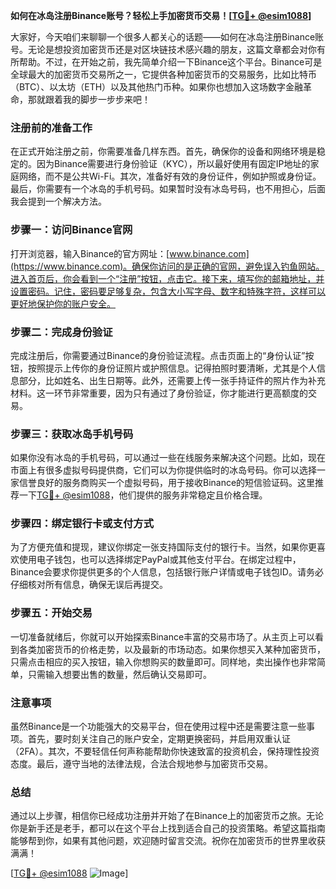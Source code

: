 **如何在冰岛注册Binance账号？轻松上手加密货币交易！[[TG💪+ @esim1088](https://t.me/s/esim1088)]**

大家好，今天咱们来聊聊一个很多人都关心的话题——如何在冰岛注册Binance账号。无论是想投资加密货币还是对区块链技术感兴趣的朋友，这篇文章都会对你有所帮助。不过，在开始之前，我先简单介绍一下Binance这个平台。Binance可是全球最大的加密货币交易所之一，它提供各种加密货币的交易服务，比如比特币（BTC）、以太坊（ETH）以及其他热门币种。如果你也想加入这场数字金融革命，那就跟着我的脚步一步步来吧！

### 注册前的准备工作

在正式开始注册之前，你需要准备几样东西。首先，确保你的设备和网络环境是稳定的。因为Binance需要进行身份验证（KYC），所以最好使用有固定IP地址的家庭网络，而不是公共Wi-Fi。其次，准备好有效的身份证件，例如护照或身份证。最后，你需要有一个冰岛的手机号码。如果暂时没有冰岛号码，也不用担心，后面我会提到一个解决方法。

### 步骤一：访问Binance官网

打开浏览器，输入Binance的官方网址：[www.binance.com](https://www.binance.com)。确保你访问的是正确的官网，避免误入钓鱼网站。进入首页后，你会看到一个“注册”按钮，点击它。接下来，填写你的邮箱地址，并设置密码。记住，密码要足够复杂，包含大小写字母、数字和特殊字符，这样可以更好地保护你的账户安全。

### 步骤二：完成身份验证

完成注册后，你需要通过Binance的身份验证流程。点击页面上的“身份认证”按钮，按照提示上传你的身份证照片或护照信息。记得拍照时要清晰，尤其是个人信息部分，比如姓名、出生日期等。此外，还需要上传一张手持证件的照片作为补充材料。这一环节非常重要，因为只有通过了身份验证，你才能进行更高额度的交易。

### 步骤三：获取冰岛手机号码

如果你没有冰岛的手机号码，可以通过一些在线服务来解决这个问题。比如，现在市面上有很多虚拟号码提供商，它们可以为你提供临时的冰岛号码。你可以选择一家信誉良好的服务商购买一个虚拟号码，用于接收Binance的短信验证码。这里推荐一下[TG💪+ @esim1088](https://t.me/s/esim1088)，他们提供的服务非常稳定且价格合理。

### 步骤四：绑定银行卡或支付方式

为了方便充值和提现，建议你绑定一张支持国际支付的银行卡。当然，如果你更喜欢使用电子钱包，也可以选择绑定PayPal或其他支付平台。在绑定过程中，Binance会要求你提供更多的个人信息，包括银行账户详情或电子钱包ID。请务必仔细核对所有信息，确保无误后再提交。

### 步骤五：开始交易

一切准备就绪后，你就可以开始探索Binance丰富的交易市场了。从主页上可以看到各类加密货币的价格走势，以及最新的市场动态。如果你想买入某种加密货币，只需点击相应的买入按钮，输入你想购买的数量即可。同样地，卖出操作也非常简单，只需输入想要出售的数量，然后确认交易即可。

### 注意事项

虽然Binance是一个功能强大的交易平台，但在使用过程中还是需要注意一些事项。首先，要时刻关注自己的账户安全，定期更换密码，并启用双重认证（2FA）。其次，不要轻信任何声称能帮助你快速致富的投资机会，保持理性投资态度。最后，遵守当地的法律法规，合法合规地参与加密货币交易。

### 总结

通过以上步骤，相信你已经成功注册并开始了在Binance上的加密货币之旅。无论你是新手还是老手，都可以在这个平台上找到适合自己的投资策略。希望这篇指南能够帮到你，如果有其他问题，欢迎随时留言交流。祝你在加密货币的世界里收获满满！

[[TG💪+ @esim1088](https://t.me/s/esim1088) ![Image](https://i.postimg.cc/4NQfJmqS/Snipaste-2025-05-13-00-14-12.png)]